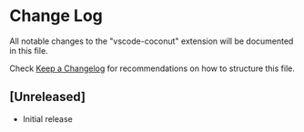 # Change Log
All notable changes to the "vscode-coconut" extension will be documented in this file.

Check [Keep a Changelog](http://keepachangelog.com/) for recommendations on how to structure this file.

## [Unreleased]
- Initial release